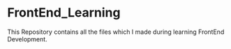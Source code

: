 # FrontEnd_Learning
This Repository contains all the files which I made during learning FrontEnd Development.